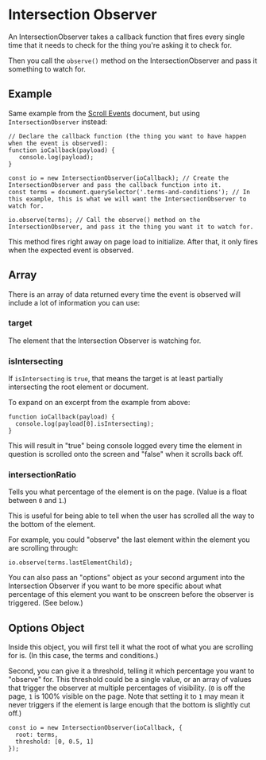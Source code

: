 # Intersection Observer

An IntersectionObserver takes a callback function that fires every single time that it needs to check for the thing you're asking it to check for.

Then you call the `observe()` method on the IntersectionObserver and pass it something to watch for.


## Example

Same example from the [Scroll Events](https://github.com/toddcf/code-snippets/blob/master/javascript/events/scroll-events.md) document, but using `IntersectionObserver` instead:

```
// Declare the callback function (the thing you want to have happen when the event is observed):
function ioCallback(payload) {
   console.log(payload);
}

const io = new IntersectionObserver(ioCallback); // Create the IntersectionObserver and pass the callback function into it.
const terms = document.querySelector('.terms-and-conditions'); // In this example, this is what we will want the IntersectionObserver to watch for.

io.observe(terms); // Call the observe() method on the IntersectionObserver, and pass it the thing you want it to watch for.
```

This method fires right away on page load to initialize.  After that, it only fires when the expected event is observed.


## Array

There is an array of data returned every time the event is observed will include a lot of information you can use:


### target

The element that the Intersection Observer is watching for.


### isIntersecting

If `isIntersecting` is `true`, that means the target is at least partially intersecting the root element or document.

To expand on an excerpt from the example from above:

```
function ioCallback(payload) {
  console.log(payload[0].isIntersecting);
}
```

This will result in "true" being console logged every time the element in question is scrolled onto the screen and "false" when it scrolls back off.


### intersectionRatio

Tells you what percentage of the element is on the page.  (Value is a float between `0` and `1`.)

This is useful for being able to tell when the user has scrolled all the way to the bottom of the element.

For example, you could "observe" the last element within the element you are scrolling through:

```
io.observe(terms.lastElementChild);
```

You can also pass an "options" object as your second argument into the Intersection Observer if you want to be more specific about what percentage of this element you want to be onscreen before the observer is triggered.  (See below.)


## Options Object

Inside this object, you will first tell it what the root of what you are scrolling for is.  (In this case, the terms and conditions.)

Second, you can give it a threshold, telling it which percentage you want to "observe" for.  This threshold could be a single value, or an array of values that trigger the observer at multiple percentages of visibility.  (`0` is off the page, `1` is 100% visible on the page.  Note that setting it to `1` may mean it never triggers if the element is large enough that the bottom is slightly cut off.)

```
const io = new IntersectionObserver(ioCallback, {
  root: terms,
  threshold: [0, 0.5, 1]
});
```